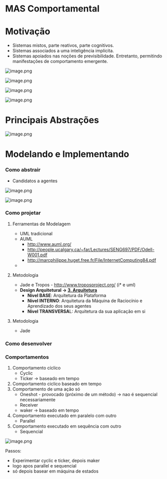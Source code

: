 # MAS Comportamental

# Motivação

- Sistemas mistos, parte reativos, parte cognitivos.
- Sistemas associados a uma inteligência implícita.
- Sistemas apoiados nas noções de previsibilidade. Entretanto, permitindo manifestações de comportamento emergente.

![image.png](../img/2-1-motivacao1.png)

![image.png](../img/2-2-motivacao2.png)

![image.png](../img/2-3-motivacao3.png)

![image.png](../img/2-4-abstracao-comportamental.png)

# Principais Abstrações

![image.png](../img/2-5-comportamental.png)

# Modelando e Implementando

### Como abstrair

- Candidatos a agentes

![image.png](../img/2-6-como-abstrair1.png)

![image.png](../img/2-7-como-abstrair2.png)

### Como projetar

1. Ferramentas de Modelagem
    - UML tradicional
    - AUML
        - http://www.auml.org/
        - http://people.ucalgary.ca/~far/Lectures/SENG697/PDF/Odell-W001.pdf
        - http://marcphilippe.huget.free.fr/File/InternetComputing84.pdf
    - 
2. Metodologia 
    - Jade e Tropos - http://www.troposproject.org/ (i* e uml)
    - **Design Arquitetural → [3. Arquitetura](./3-arquitetura.md)**
        - **Nível BASE**: Arquitetura da Plataforma
        - **Nível INTERNO**: Arquitetura da Máquina de Raciocínio e Aprendizado dos seus agentes
        - **Nível TRANSVERSA**L: Arquitetura da sua aplicação em si

3. Metodologia
    - Jade

### Como desenvolver

### Comportamentos

1. Comportamento cíclico
    - Cyclic
    - Ticker → baseado em tempo
2. Comportamento ciclico baseado em tempo
3. Comportamento de uma ação só
    - Oneshot - provocado (próximo de um método) → nao é sequencial necessariamente
    - Receiver
    - waker → baseado em tempo
4. Comportamento executado em paralelo com outro
    - Parallel
5. Comportamento executado em sequência com outro
    - Sequencial

![image.png](../img/2-8-comportamentos.png)

Passos:

- Experimentar cyclic e ticker, depois maker
- logo apos parallel e sequencial
- só depois basear em máquina de estados



